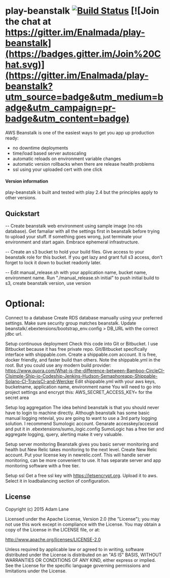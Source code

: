 # play-beanstalk [![Build Status](https://travis-ci.org/Enalmada/play-beanstalk.svg?branch=master)](https://travis-ci.org/Enalmada/play-beanstalk) [![Join the chat at https://gitter.im/Enalmada/play-beanstalk](https://badges.gitter.im/Join%20Chat.svg)](https://gitter.im/Enalmada/play-beanstalk?utm_source=badge&utm_medium=badge&utm_campaign=pr-badge&utm_content=badge)

AWS Beanstalk is one of the easiest ways to get you app up production ready:
 - no downtime deployments
 - time/load based server autoscaling
 - automatic reloads on environment variable changes
 - automatic version rollbacks when there are release health problems
 - ssl using your uploaded cert with one click


#### Version information
play-beanstalk is built and tested with play 2.4 but the principles apply to other versions.

## Quickstart

-- Create beanstalk web environment using sample image (no rds database).
   Get famaliar with all the settings first in beanstalk before trying to upload your stuff.
   If something goes wrong, just terminate your environment and start again.  Embrace ephemeral infrastructure. 

-- Create an s3 bucket to hold your build files.  Give access to your beanstalk role for this bucket.
   If you get lazy and grant full s3 access, don't forget to lock it down to bucket readonly later.

-- Edit manual_release.sh with your application name, bucket name, environment name.
   Run "./manual_release.sh initial" to push initial build to s3, create beanstalk version, use version

Optional:
=================================

Connect to a database
   Create RDS database manually using your preferred settings.  Make sure security group matches beanstalk.
   Update beanstalk/.ebextensions/bootstrap_env.config > DB_URL with the correct jdbc url.

Setup continuous deployment
   Check this code into Git or Bitbucket.  I use Bitbucket because it has free private repo.
   Git/Bitbucket specifically interface with shippable.com.
   Create a shippable.com account.  It is free, docker friendly, and faster build than others.  Note the shippable.yml in the root.
   But you could use any modern build provider:
   https://www.quora.com/What-is-the-difference-between-Bamboo-CircleCI-CIsimple-Ship-io-Codeship-Jenkins-Hudson-Semaphoreapp-Shippable-Solano-CI-TravisCI-and-Wercker
   Edit shippable.yml with your aws keys, bucketname, application name, environment name
   You will need to go into project settings and encrypt this: AWS_SECRET_ACCESS_KEY=<your secret key here> for the secret area

Setup log aggregation
   The idea behind beanstalk is that you should never have to login to machine directly.
   Although beanstalk has some basic manual logging retevial, you are going to want to use a 3rd party logging solution.
   I recommend Sumologic account.  Genarate accesskey/accessid and put it in .ebextensions/sumo_logic.config
   SumoLogic has a free tier and aggregate logging, query, alerting make it very valuable.

Setup server monitoring
   Beanstalk gives you basic server monitoring and health but New Relic takes monitoring to the next level.
   Create New Relic account.  Put your license key in newrelic.conf.  This will handle server monitoring, can be more convenient to use.
   It has separate server and app monitoring software with a free tier.

Setup ssl
   Get a free ssl key with https://letsencrypt.org.  Upload it to aws.  Select it in loadbalancing section of configuration.


## License

Copyright (c) 2015 Adam Lane

Licensed under the Apache License, Version 2.0 (the "License"); you may not use this work except in compliance with the License. You may obtain a copy of the License in the LICENSE file, or at:

http://www.apache.org/licenses/LICENSE-2.0

Unless required by applicable law or agreed to in writing, software distributed under the License is distributed on an "AS IS" BASIS, WITHOUT WARRANTIES OR CONDITIONS OF ANY KIND, either express or implied. See the License for the specific language governing permissions and limitations under the License.


